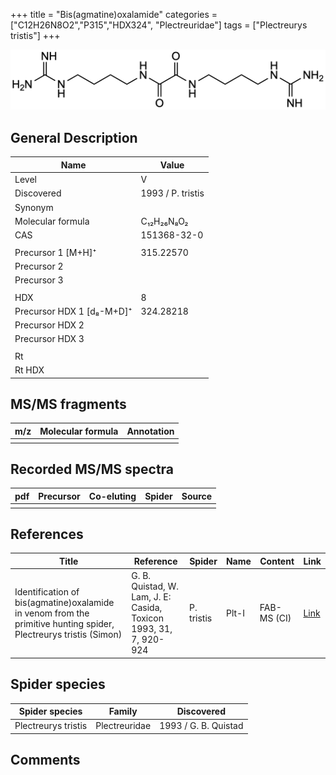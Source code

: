 +++
title = "Bis(agmatine)oxalamide"
categories = ["C12H26N8O2","P315","HDX324",
"Plectreuridae"]
tags = ["Plectreurys tristis"]
+++

![](/img/Bis(agmatine)oxalamide.png)

## General Description

| Name                      | Value             |
|---------------------------|-------------------|
| Level                     | V                 |
| Discovered                | 1993 / P. tristis |
| Synonym                   |                   |
| Molecular formula         | C₁₂H₂₆N₈O₂        |
| CAS                       | 151368-32-0       |
|                           |                   |
| Precursor 1 [M+H]⁺        | 315.22570         |
| Precursor 2               |                   |
| Precursor 3               |                   |
|                           |                   |
| HDX                       | 8                 |
| Precursor HDX 1 [d₈-M+D]⁺ | 324.28218         |
| Precursor HDX 2           |                   |
| Precursor HDX 3           |                   |
|                           |                   |
| Rt                        |                   |
| Rt HDX                    |                   |

## MS/MS fragments

| m/z | Molecular formula | Annotation |
|-----|-------------------|------------|
|     |                   |            |

## Recorded MS/MS spectra

| pdf | Precursor | Co-eluting | Spider | Source |
|-----|-----------|------------|--------|--------|
|     |           |            |        |        |

## References

| Title                                                                                                            | Reference                                                         | Spider     | Name  | Content     | Link                                         |
|------------------------------------------------------------------------------------------------------------------|-------------------------------------------------------------------|------------|-------|-------------|----------------------------------------------|
| Identification of bis(agmatine)oxalamide in venom from the primitive hunting spider, Plectreurys tristis (Simon) | G. B. Quistad, W. Lam, J. E: Casida, Toxicon 1993, 31, 7, 920-924 | P. tristis | Plt-I | FAB-MS (CI) | [Link](https://doi.org/10.1016/0041-0101(93)90229-C) |

## Spider species

| Spider species      | Family        | Discovered           |
|---------------------|---------------|----------------------|
| Plectreurys tristis | Plectreuridae | 1993 / G. B. Quistad |

## Comments
